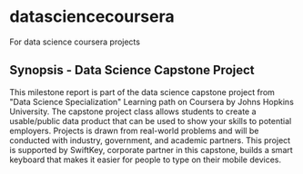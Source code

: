 datasciencecoursera
===================

For data science coursera projects

## Synopsis - Data Science Capstone Project

This milestone report is part of the data science capstone project from "Data Science Specialization" Learning path on Coursera by Johns Hopkins University. The capstone project class allows students to create a usable/public data product that can be used to show your skills to potential employers. Projects is drawn from real-world problems and will be conducted with industry, government, and academic partners. This project is supported by SwiftKey, corporate partner in this capstone, builds a smart keyboard that makes it easier for people to type on their mobile devices.
